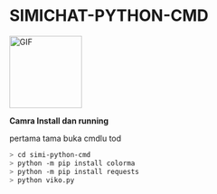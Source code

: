 # SIMICHAT-PYTHON-CMD

<p align="left">
<img src="https://media1.giphy.com/media/KAq5w47R9rmTuvWOWa/giphy.gif" alt="GIF" width="128" height="128"/>
</p>
<strong>Camra Install dan running</strong>
<p>pertama tama buka cmdlu tod</p>

```bash
> cd simi-python-cmd
> python -m pip install colorma
> python -m pip install requests
> python viko.py
```
